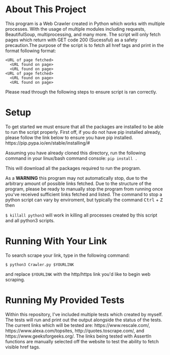 <h1>About This Project</h1>
<p>
This program is a Web Crawler created in Python which works with multiple processes. With the usage of multiple modules including requests, BeautifulSoup, multiprocessing, and many more. The script will only fetch pages which return with GET code 200 (Sucessful) as a safety precaution.The purpose of the script is to fetch all href tags and print in the format following format: 
  
```
<URL of page fetched>
  <URL found on page>
  <URL found on page>
<URL of page fetched>
  <URL found on page>
  <URL found on page>
```

Please read through the following steps to ensure script is ran correctly.
</p>
<h1>Setup</h1><p>
To get started we must ensure that all the packages are installed to be able to run the script properly. 
First off, if you do not have pip installed already, please follow the link below to ensure you have pip installed.
https://pip.pypa.io/en/stable/installing/#

Assuming you have already cloned this directory, run the following command in your linux/bash command console:
`pip install .` </p>

This will download all the packages required to run the program.

<p>
  As a <b>WARNING</b> this program may not automatically stop, due to the arbitrary amount of possible links fetched. Due to the structure of the program, please be ready to manually stop the program from running once you've received sufficient links fetched and listed. The command to stop a python script can vary by enviroment, but typically the command <kbd>Ctrl</kbd> + <kbd>Z</kbd> then  
  
  `$ killall python3` will work in killing all processes created by this script and all python3 scripts.
  
  <h1>Running With Your Link</h1> 
  <p>
    To search scrape your link, type in the following command:
  
    $ python3 Crawler.py $YOURLINK
  and replace 
  `$YOURLINK` with the http/https link you'd like to begin web scraping. 
  </p>
  </p>
  
<h1>Running My Provided Tests</h1><p>
   Within this repository, I've included multiple tests which created by myself. The tests will run and print out the output alongside the status of the tests. The current links which will be tested are: https://www.rescale.com/, https://www.alexa.com/topsites, http://quotes.toscrape.com/, and https://www.geeksforgeeks.org/. The links being tested with AssertIn functions are manually selected off the website to test the ability to fetch visible href tags. 
  </p>
